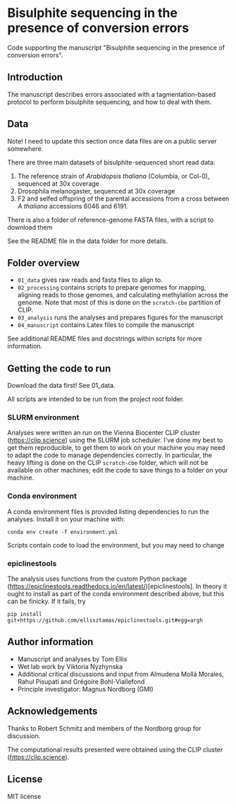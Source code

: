 # Bisulphite sequencing in the presence of conversion errors

Code supporting the manuscript "Bisulphite sequencing in the presence of
conversion errors".

## Introduction

The manuscript describes errors associated with a tagmentation-based protocol to
perform bisulphite sequencing, and how to deal with them.

## Data

Note! I need to update this section once data files are on a public server somewhere.

There are three main datasets of bisulphite-sequenced short read data:

1. The reference strain of *Arabidopsis thaliana* (Columbia, or Col-0), sequenced at 30x coverage
2. Drosophila melanogaster, sequenced at 30x coverage
3. F2 and selfed offspring of the parental accessions from a cross between *A thaliana* accessions 6046 and 6191.

There is also a folder of reference-genome FASTA files, with a script to download them

See the README file in the data folder for more details.

## Folder overview

- `01_data` gives raw reads and fasta files to align to.
- `02_processing` contains scripts to prepare genomes for mapping, aligning reads to those genomes, and calculating methylation across the genome. Note that most of this is done on the `scratch-cbe` partition of CLIP.
- `03_analysis` runs the analyses and prepares figures for the manuscript
- `04_manuscript` contains Latex files to compile the manuscript

See additional README files and docstrings within scripts for more information.

## Getting the code to run

Download the data first! See 01_data.

All scripts are intended to be run from the project root folder.

### SLURM environment

Analyses were written an run on the Vienna Biocenter CLIP cluster (https://clip.science) using the SLURM job scheduler.
I've done my best to get them reproducible, to get them to work on your machine you may need to adapt the code to manage dependencies correctly.
In particular, the heavy lifting is done on the CLIP `scratch-cbe` folder, which will not be available on other machines; edit the code to save things to a folder on your machine.

### Conda environment

A conda environment files is provided listing dependencies to run the analyses.
Install it on your machine with:
```
conda env create -f environment.yml
```
Scripts contain code to load the environment, but you may need to change 

### epiclinestools

The analysis uses functions from the custom Python package (https://epiclinestools.readthedocs.io/en/latest/)[epiclinestools].
In theory it ought to install as part of the conda environment described above, but this can be finicky.
If it fails, try
```
pip install git+https://github.com/ellisztamas/epiclinestools.git#egg=argh
```

## Author information

* Manuscript and analyses by Tom Ellis
* Wet lab work by Viktoria Nyzhynska
* Additional critical discussions and input from Almudena Mollá Morales, Rahul Pisupati and Grégoire Bohl-Viallefond
* Principle investigator: Magnus Nordborg (GMI)

## Acknowledgements

Thanks to Robert Schmitz and members of the Nordborg group for discussion.

The computational results presented were obtained using the CLIP cluster (https://clip.science).

## License

MIT license
